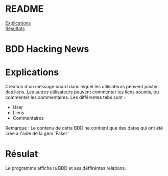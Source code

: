 # README
<a href = https://github.com/Luxilux/Hacking-News/blob/master/README.md#explications> Explications<a/> <br>
<a href = https://github.com/Luxilux/Hacking-News/blob/master/README.md#résultat> Résultats<a/>

# BDD Hacking News

# Explications 
Création d'un message board dans lequel les utilisateurs peuvent poster des liens. Les autres utilisateurs peuvent commenter les liens soumis, ou commenter les commentaires. 
Les différentes tabs sont : 
* User
* Liens
* Commentaires

Remarque :  Le contenu de cette BDD ne contient que des datas qui ont été crée à  l'aide de la gem 'Faker'

# Résulat
Le programme affiche la BDD et ses déffiréntes relations.
